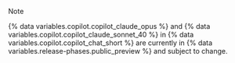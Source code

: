 > [!NOTE]
> {% data variables.copilot.copilot_claude_opus %} and {% data variables.copilot.copilot_claude_sonnet_40 %} in {% data variables.copilot.copilot_chat_short %} are currently in {% data variables.release-phases.public_preview %} and subject to change.
